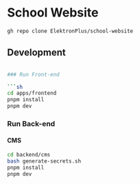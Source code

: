 # School Website

```sh
gh repo clone ElektronPlus/school-website
```

## Development
```sh

### Run Front-end

```sh
cd apps/frontend
pnpm install
pnpm dev
```

### Run Back-end

#### CMS

```sh
cd backend/cms
bash generate-secrets.sh
pnpm install
pnpm dev
````